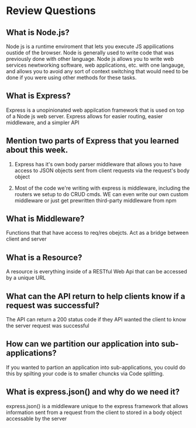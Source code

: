 # Review Questions

## What is Node.js?

Node js is a runtime enviroment that lets you execute JS appilications oustide of the browser. Node is generally used to write code that was previously done with other language. Node js allows you to write web services newtworking software, web applications, etc. with one langauge, and allows you to avoid any sort of context switching that would need to be done if you were using other methods for these tasks.

## What is Express?

Express is a unopinionated web appilcation framework that is used on top of a Node js web server. Express allows for easier routing, easier middleware, and a simpler API

## Mention two parts of Express that you learned about this week.

1. Express has it's own body parser middleware that allows you to have access to JSON objects sent from client requests via the request's body object

2. Most of the code we're writing with express is middleware, including the routers we setup to do CRUD cmds. WE can even write our own custom middleware or just get prewritten third-party middleware from npm

## What is Middleware?
Functions that that have access to req/res obejcts. Act as a bridge between client and server
## What is a Resource?

A resource is everything inside of a RESTful Web Api that can be accessed by a unique URL

## What can the API return to help clients know if a request was successful?

The API can return a 200 status code if they API wanted the client to know the server request was successful

## How can we partition our application into sub-applications?

If you wanted to partion an application into sub-applications, you could do this by spilting your code is to smaller chuncks via Code splitting.

## What is express.json() and why do we need it?

express.json() is a middleware unique to the express framework that allows information sent from a request from the client to stored in a body object accessable by the server
